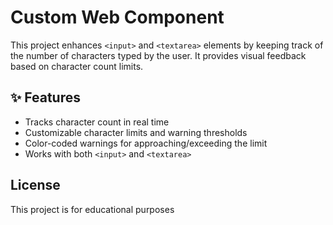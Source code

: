 # Custom Web Component

This project enhances `<input>` and `<textarea>` elements by keeping track of the number of characters typed by the user. It provides visual feedback based on character count limits.

## ✨ Features
- Tracks character count in real time
- Customizable character limits and warning thresholds
- Color-coded warnings for approaching/exceeding the limit
- Works with both `<input>` and `<textarea>`

## License
This project is for educational purposes